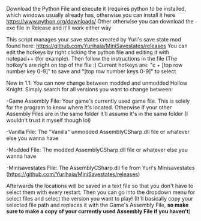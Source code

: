 Download the Python File and execute it (requires python to be installed, which windows usually already has, otherwise you can install it here https://www.python.org/downloads/
Other otherwise you can download the exe file in Release and it'll work either way

This script manages your save states created by Yuri's save state mod found here: https://github.com/Yurihaia/MiniSavestates/releases
You can edit the hotkeys by right clicking the python file and editing it with notepad++ (for example). Then follow the instructions in the file (The hotkey's are right on top of the file :)
Current hotkeys are: "c + [top row number key 0-9]" to save and "[top row number keys 0-9]" to select

New in 1.1:
You can now change between modded and unmodded Hollow Knight. Simply search for all versions you want to change between:

-Game Assembly File: Your game's currently used game file. This is solely for the program to know where it's located. Otherwise if your other Assembly Files are in the same folder it'll assume it's in the same folder (I wouldn't trust it myself though lol)

-Vanilla File: The "Vanilla" unmodded AssemblyCSharp.dll file or whatever else you wanna have

-Modded File: The modded AssemblyCSharp.dll file or whatever else you wanna have

-Minisavestates File: The AssemblyCSharp.dll fie from Yuri's Minisavestates (https://github.com/Yurihaia/MiniSavestates/releases)


Afterwards the locations will be saved in a text file so that you don't have to select them with every restart. Then you can go into the dropdown menu for select files and select the version you want to play! (It'll basically copy your selected file path and replaces it with the Game's Assembly File, **so make sure to make a copy of your currently used Assembly File if you haven't**)
